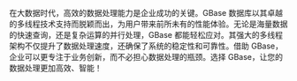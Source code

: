 在大数据时代，高效的数据处理能力是企业成功的关键。GBase 数据库以其卓越的多线程技术支持而脱颖而出，为用户带来前所未有的性能体验。无论是海量数据的快速查询，还是复杂运算的并行处理，GBase 都能轻松应对。其强大的多线程架构不仅提升了数据处理速度，还确保了系统的稳定性和可靠性。借助 GBase，企业可以更专注于业务创新，而不必担心数据处理的瓶颈。选择 GBase，让您的数据处理更加高效、智能！